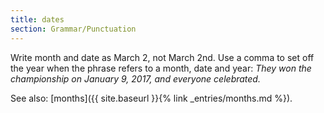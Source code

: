 ```yaml
---
title: dates
section: Grammar/Punctuation
---
```

Write month and date as March 2, not March 2nd. Use a comma to set off the year when the phrase refers to a month, date and year: _They won the championship on January 9, 2017, and everyone celebrated._

See also: [months]({{ site.baseurl }}{% link _entries/months.md %}).